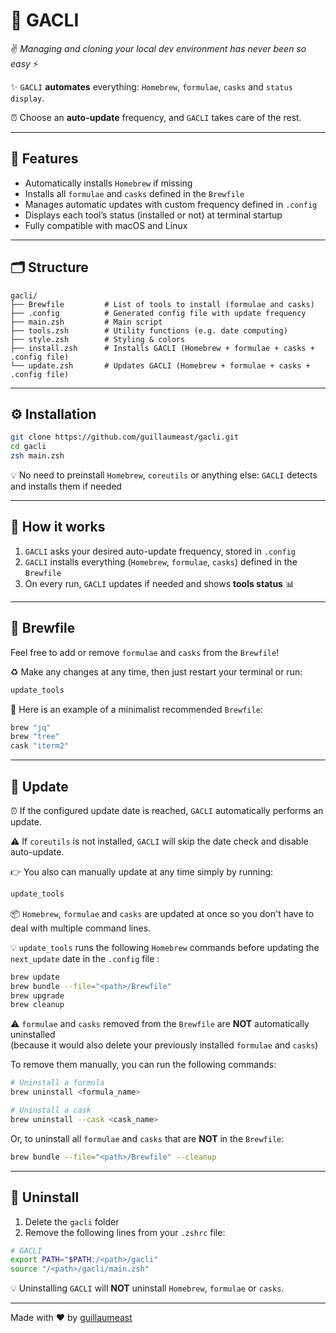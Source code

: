 # 🚀 GACLI

✌️ *Managing and cloning your local dev environment has never been so easy* ⚡

✨ `GACLI` **automates** everything: `Homebrew`, `formulae`, `casks` and `status display`.

⏰ Choose an **auto-update** frequency, and `GACLI` takes care of the rest.

---

## 🧰 Features

- Automatically installs `Homebrew` if missing
- Installs all `formulae` and `casks` defined in the `Brewfile`
- Manages automatic updates with custom frequency defined in `.config`
- Displays each tool’s status (installed or not) at terminal startup
- Fully compatible with macOS and Linux


---

## 🗂️ Structure

```
gacli/
├── Brewfile         # List of tools to install (formulae and casks)
├── .config          # Generated config file with update frequency
├── main.zsh         # Main script
├── tools.zsh        # Utility functions (e.g. date computing)
├── style.zsh        # Styling & colors
├── install.zsh      # Installs GACLI (Homebrew + formulae + casks + .config file)
└── update.zsh       # Updates GACLI (Homebrew + formulae + casks + .config file) 
```


---

## ⚙️ Installation

```bash
git clone https://github.com/guillaumeast/gacli.git
cd gacli
zsh main.zsh
```

💡 No need to preinstall `Homebrew`, `coreutils` or anything else: `GACLI` detects and installs them if needed


---

## 🧠 How it works

1. `GACLI` asks your desired auto-update frequency, stored in `.config`
2. `GACLI` installs everything (`Homebrew`, `formulae`, `casks`) defined in the `Brewfile`
3. On every run, `GACLI` updates if needed and shows **tools status** 📊


---

## 📜 Brewfile

Feel free to add or remove `formulae` and `casks` from the `Brewfile`!

♻️ Make any changes at any time, then just restart your terminal or run:
```bash
update_tools
```

📄 Here is an example of a minimalist recommended `Brewfile`:
```ruby
brew "jq"
brew "tree"
cask "iterm2"
```


---

## 📅 Update

⏰ If the configured update date is reached, `GACLI` automatically performs an update.

⚠️ If `coreutils` is not installed, `GACLI` will skip the date check and disable auto-update.

👉 You also can manually update at any time simply by running:
```bash
update_tools
```

📦 `Homebrew`, `formulae` and `casks` are updated at once so you don't have to deal with multiple command lines.

💡 `update_tools` runs the following `Homebrew` commands before updating the `next_update` date in the `.config` file :
```bash
brew update
brew bundle --file="<path>/Brewfile"
brew upgrade
brew cleanup
```

⚠️ `formulae` and `casks` removed from the `Brewfile` are **NOT** automatically uninstalled  
(because it would also delete your previously installed `formulae` and `casks`)

To remove them manually, you can run the following commands:
```bash
# Uninstall a formula
brew uninstall <formula_name>

# Uninstall a cask
brew uninstall --cask <cask_name>
```

Or, to uninstall all `formulae` and `casks` that are **NOT** in the `Brewfile`:
```bash
brew bundle --file="<path>/Brewfile" --cleanup
```

---

## 🧹 Uninstall

1. Delete the `gacli` folder
2. Remove the following lines from your `.zshrc` file:
```bash
# GACLI
export PATH="$PATH:/<path>/gacli"
source "/<path>/gacli/main.zsh"
```

💡 Uninstalling `GACLI` will **NOT** uninstall `Homebrew`, `formulae` or `casks`.


---

Made with ❤️ by [guillaumeast](https://github.com/guillaumeast)

